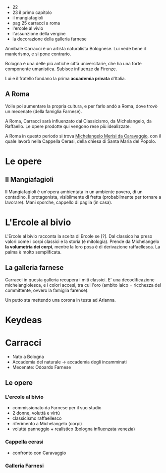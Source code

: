 - 22
- 23 il primo capitolo
- il mangiafagioli
- pag 25 carracci a roma
- l'ercole al vivio
- l'assunzione della vergine
- la decorazione della galleria farnese

Annibale Carracci è un artista naturalista Bolognese. Lui vede bene il manierismo, e si pone contrario.

Bologna è una delle più antiche città universitarie, che ha una forte componente umanistica. Subisce influenze da Firenze.

Lui e il fratello fondano la prima **accademia privata** d'Italia.
## A Roma
Volle poi aumentare la propria cultura, e per farlo andò a Roma, dove trovò un mecenate (della famiglia Farnese).

A Roma, Carracci sarà influenzato dal Classicismo, da Michelangelo, da Raffaello. Le opere prodotte qui vengono rese più idealizzate.

A Roma in questo periodo si trova [Michelangelo Merisi da Caravaggio](Michelangelo%20Merisi%20da%20Caravaggio.md), con il quale lavorò nella Cappella Cerasi, della chiesa di Santa Maria del Popolo.
# Le opere
## Il Mangiafagioli
Il Mangiafagioli è un'opera ambientata in un ambiente povero, di un contadino. Il protagonista, visibilmente di fretta (probabilmente per tornare a lavorare). Mani sporche, cappello di paglia (in casa).
# L'Ercole al bivio
L'Ercole al bivio racconta la scelta di Ercole se [?]. Dal classico ha preso valori come i corpi classici e la storia (è mitologia). Prende da Michelangelo **la volumetria dei corpi**, mentre la loro posa è di derivazione raffaellesca.
La palma è molto semplificata.
## La galleria farnese
Carracci in questa galleria recupera i miti classici. E' una decodificazione michelangiolesca, e i colori accesi, tra cui l'oro (ambito laico = ricchezza del committente, ovvero la famiglia farense).

Un putto sta mettendo una corona in testa ad Arianna.
# Keydeas
# Carracci
- Nato a Bologna
- Accademia del naturale -> accademia degli incamminati
- Mecenate: Odoardo Farnese
## Le opere
### L'ercole al bivio
- commissionato da Farnese per il suo studio
- 2 donne, voluttà e virtù
- classicismo raffaellesco
- riferimento a Michelangelo (corpi)
- voluttà panneggio + realistico (bologna influenzata venezia)
### Cappella cerasi
- confronto con Caravaggio
### Galleria Farnesi